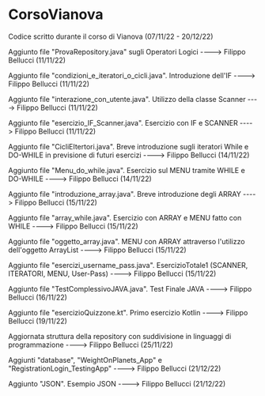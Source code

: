 # CorsoVianova
Codice scritto durante il corso di Vianova (07/11/22 - 20/12/22)

Aggiunto file "ProvaRepository.java" sugli Operatori Logici ----> Filippo Bellucci (11/11/22)

Aggiunto file "condizioni_e_iteratori_o_cicli.java". Introduzione dell'IF ----> Filippo Bellucci (11/11/22)

Aggiunto file "interazione_con_utente.java". Utilizzo della classe Scanner ----> Filippo Bellucci (11/11/22)

Aggiunto file "esercizio_IF_Scanner.java". Esercizio con IF e SCANNER ----> Filippo Bellucci (11/11/22)

Aggiunto file "CicliEItertori.java". Breve introduzione sugli iteratori While e DO-WHILE in previsione di futuri esercizi ----> Filippo Bellucci (14/11/22)

Aggiunto file "Menu_do_while.java". Esercizio sul MENU tramite WHILE e DO-WHILE ----> Filippo Bellucci (14/11/22)

Aggiunto file "introduzione_array.java". Breve introduzione degli ARRAY ----> Filippo Bellucci (15/11/22)

Aggiunto file "array_while.java". Esercizio con ARRAY e MENU fatto con WHILE ----> Filippo Bellucci (15/11/22)

Aggiunto file "oggetto_array.java". MENU con ARRAY attraverso l'utilizzo dell'oggetto ArrayList ----> Filippo Bellucci (15/11/22)

Aggiunto file "esercizi_username_pass.java". EsercizioTotale1 (SCANNER, ITERATORI, MENU, User-Pass) ----> Filippo Bellucci (15/11/22)

Aggiunto file "TestComplessivoJAVA.java". Test Finale JAVA ----> Filippo Bellucci (16/11/22)

Aggiunto file "esercizioQuizzone.kt". Primo esercizio Kotlin ----> Filippo Bellucci (19/11/22)

Aggiornata struttura della repository con suddivisione in linguaggi di programmazione ----> Filippo Bellucci (25/11/22)

Aggiunti "database", "WeightOnPlanets_App" e "RegistrationLogin_TestingApp"  ----> Filippo Bellucci (21/12/22)

Aggiunto "JSON". Esempio JSON  ----> Filippo Bellucci (21/12/22)
